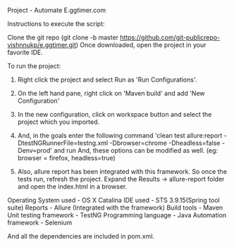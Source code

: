 Project - Automate E.ggtimer.com

Instructions to execute the script:

Clone the git repo (git clone -b master https://github.com/git-publicrepo-vishnnukp/e.ggtimer.git)
Once downloaded, open the project in your favorite IDE.

To run the project:

1. Right click the project and select Run as 'Run Configurations'.

2. On the left hand pane, right click on 'Maven build' and add 'New Configuration'

3. In the new configuration, click on workspace button and select the project which you imported.

4. And, in the goals enter the following command 'clean test allure:report -DtestNGRunnerFile=testng.xml -Dbrowser=chrome -Dheadless=false -Denv=prod' and run
And, these options can be modified as well. (eg: browser = firefox, headless=true)

5. Also, allure report has been integrated with this framework. So once the tests run, refresh the project. Expand the Results -> allure-report folder and open the index.html in a browser.

Operating System used - OS X Catalina
IDE used - STS 3.9.15(Spring tool suite)
Reports - Allure (Integrated with the framework)
Build tools - Maven
Unit testing framework - TestNG
Programming language - Java
Automation framework - Selenium

And all the dependencies are included in pom.xml.
